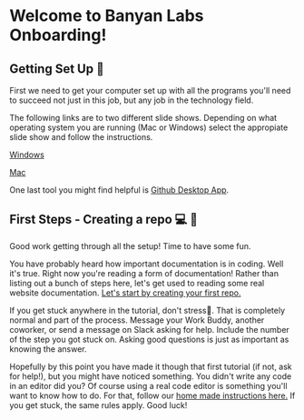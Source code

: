 # Welcome to Banyan Labs Onboarding!

## Getting Set Up 🚀

First we need to get your computer set up with all the programs you'll need to succeed not just in this job, but any job in the technology field. 

The following links are to two different slide shows. Depending on what operating system you are running (Mac or Windows) select the appropiate slide show and follow the instructions.

[Windows](https://docs.google.com/presentation/d/1vpZFRbbc3P-pTPS7f6H4ReKpIfwIdVJS_dvVKgq4FBk/edit)

[Mac](https://docs.google.com/presentation/d/1PYGZ4R5-LaxHQGcQoBluEDn3TLoGCntjIywuEwDk6ek/edit?usp=sharing)

One last tool you might find helpful is [Github Desktop App](https://desktop.github.com/).

## First Steps - Creating a repo 💻 📂

Good work getting through all the setup! Time to have some fun. 

You have probably heard how important documentation is in coding. Well it's true. Right now you're reading a form of documentation! Rather than listing out a bunch of steps here, let's get used to reading some real website documentation. [Let's start by creating your first repo.](https://docs.github.com/en/github/getting-started-with-github/create-a-repo)

If you get stuck anywhere in the tutorial, don't stress🧘. That is completely normal and part of the process. Message your Work Buddy, another coworker, or send a message on Slack asking for help. Include the number of the step you got stuck on. Asking good questions is just as important as knowing the answer.

Hopefully by this point you have made it though that first tutorial (if not, ask for help!), but you might have noticed something. You didn't write any code in an editor did you? Of course using a real code editor is something you'll want to know how to do. For that, follow our [home made instructions here.](https://github.com/Banyan-Labs/Onboarding) If you get stuck, the same rules apply. Good luck!